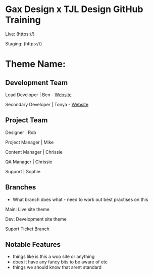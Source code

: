 # Gax Design x TJL Design GitHub Training

Live: (https://)

Staging: (https://)

##

# Theme Name: 

## Development Team

Lead Developer | Ben - [Website](https://gakdesign.co.uk/)

Secondary Developer | Tonya - [Website](https://tjldesigns.com/)

## Project Team

Designer | Rob

Project Manager | Mike

Content Manager | Chrissie

QA Manager | Chrissie

Support | Sophie

## Branches

 - What branch does what - need to work out best practises on this

Main: Live site theme

Dev: Development site theme

Suport Ticket Branch


## Notable Features

- things like is this a woo site or anything
- does it have any fancy bits to be aware of etc
- things we should know that arent standard
